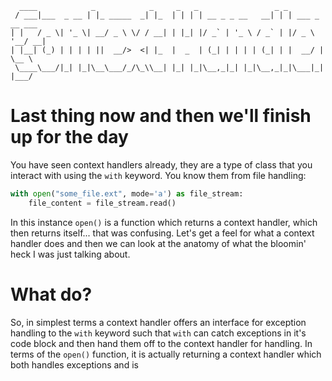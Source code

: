 ```
  ____            _            _     _   _                 _ _               
 / ___|___  _ __ | |_ _____  _| |_  | | | | __ _ _ __   __| | | ___ _ __ ___ 
| |   / _ \| '_ \| __/ _ \ \/ / __| | |_| |/ _` | '_ \ / _` | |/ _ \ '__/ __|
| |__| (_) | | | | ||  __/>  <| |_  |  _  | (_| | | | | (_| | |  __/ |  \__ \
 \____\___/|_| |_|\__\___/_/\_\\__| |_| |_|\__,_|_| |_|\__,_|_|\___|_|  |___/
```

# Last thing now and then we'll finish up for the day

You have seen context handlers already, they are a type of class that you interact with using the `with` keyword. You know them from file handling:
```python
with open("some_file.ext", mode='a') as file_stream:
    file_content = file_stream.read()
```
In this instance `open()` is a function which returns a context handler, which then returns itself... that was confusing. Let's get a feel for what a context handler does and then we can look at the anatomy of what the bloomin' heck I was just talking about.

# What do?
So, in simplest terms a context handler offers an interface for exception handling to the `with` keyword such that `with` can catch exceptions in it's code block and then hand them off to the context handler for handling. In terms of the `open()` function, it is actually returning a context handler which both handles exceptions and is 
